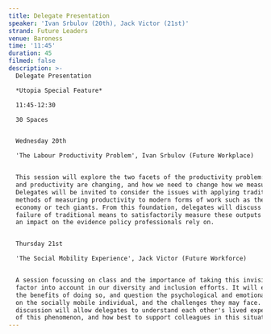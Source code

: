 ```yaml
---
title: Delegate Presentation
speaker: 'Ivan Srbulov (20th), Jack Victor (21st)'
strand: Future Leaders
venue: Baroness
time: '11:45'
duration: 45
filmed: false
description: >-
  Delegate Presentation

  *Utopia Special Feature*

  11:45-12:30

  30 Spaces


  Wednesday 20th

  'The Labour Productivity Problem', Ivan Srbulov (Future Workplace)


  This session will explore the two facets of the productivity problem: how work
  and productivity are changing, and how we need to change how we measure them.
  Delegates will be invited to consider the issues with applying traditional
  methods of measuring productivity to modern forms of work such as the gig
  economy or tech giants. From this foundation, delegates will discuss how this
  failure of traditional means to satisfactorily measure these outputs can have
  an impact on the evidence policy professionals rely on.


  Thursday 21st

  'The Social Mobility Experience', Jack Victor (Future Workforce)


  A session focussing on class and the importance of taking this invisible
  factor into account in our diversity and inclusion efforts. It will explore
  the benefits of doing so, and question the psychological and emotional effects
  on the socially mobile individual, and the challenges they may face. Group
  discussion will allow delegates to understand each other's lived experiences
  of this phenomenon, and how best to support colleagues in this situation.
---
```


